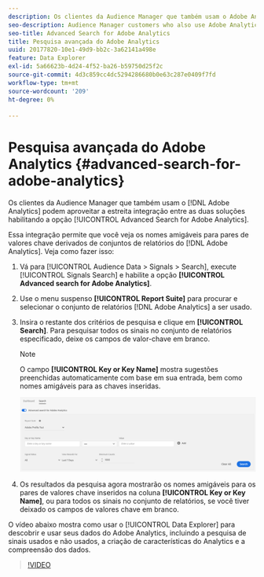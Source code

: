 ```yaml
---
description: Os clientes da Audience Manager que também usam o Adobe Analytics podem aproveitar a estreita integração entre as duas soluções ao ativar a opção Pesquisa avançada para Adobe Analytics.
seo-description: Audience Manager customers who also use Adobe Analytics can leverage the tight integration between the two solutions by enabling the Advanced Search for Adobe Analytics option.
seo-title: Advanced Search for Adobe Analytics
title: Pesquisa avançada do Adobe Analytics
uuid: 20177820-10e1-49d9-bb2c-3a62141a498e
feature: Data Explorer
exl-id: 5a66623b-4d24-4f52-ba26-b59750d25f2c
source-git-commit: 4d3c859cc4dc5294286680b0e63c287e0409f7fd
workflow-type: tm+mt
source-wordcount: '209'
ht-degree: 0%

---
```


# Pesquisa avançada do Adobe Analytics {#advanced-search-for-adobe-analytics}

Os clientes da Audience Manager que também usam o [!DNL Adobe Analytics] podem aproveitar a estreita integração entre as duas soluções habilitando a opção [!UICONTROL Advanced Search for Adobe Analytics].

Essa integração permite que você veja os nomes amigáveis para pares de valores chave derivados de conjuntos de relatórios do [!DNL Adobe Analytics]. Veja como fazer isso:

1. Vá para [!UICONTROL Audience Data > Signals > Search], execute [!UICONTROL Signals Search] e habilite a opção **[!UICONTROL Advanced search for Adobe Analytics]**.
1. Use o menu suspenso **[!UICONTROL Report Suite]** para procurar e selecionar o conjunto de relatórios [!DNL Adobe Analytics] a ser usado.
1. Insira o restante dos critérios de pesquisa e clique em **[!UICONTROL Search]**. Para pesquisar todos os sinais no conjunto de relatórios especificado, deixe os campos de valor-chave em branco.
   >[!NOTE]
   >
   >O campo **[!UICONTROL Key or Key Name]** mostra sugestões preenchidas automaticamente com base em sua entrada, bem como nomes amigáveis para as chaves inseridas.

   ![](assets/signals-search-analytics.png)
1. Os resultados da pesquisa agora mostrarão os nomes amigáveis para os pares de valores chave inseridos na coluna **[!UICONTROL Key or Key Name]**, ou para todos os sinais no conjunto de relatórios, se você tiver deixado os campos de valores chave em branco.

O vídeo abaixo mostra como usar o [!UICONTROL Data Explorer] para descobrir e usar seus dados do Adobe Analytics, incluindo a pesquisa de sinais usados e não usados, a criação de características do Analytics e a compreensão dos dados.

>[!VIDEO](https://video.tv.adobe.com/v/30835?captions=por_br)
